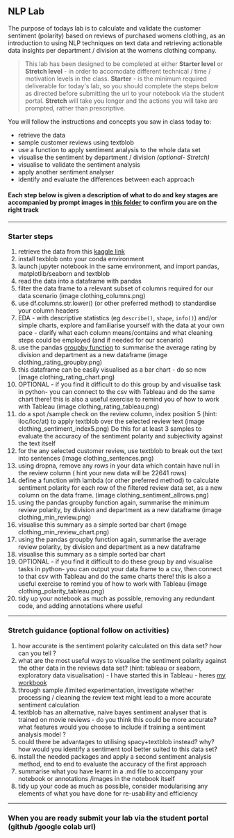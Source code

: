 
## NLP Lab 

The purpose of todays lab is to calculate and validate the customer sentiment (polarity) based on reviews of purchased womens clothing, as an introduction to using NLP techniques on text data and retrieving actionable data insights per department / division at the womens clothing company.  


> This lab has been designed to be completed at either **Starter level** or **Stretch level** - in order to accomodate different technical / time / motivation levels in the class. **Starter** - is the minimum required deliverable for today's lab, so you should complete the steps below as directed before submitting the url to your notebook via the student portal. **Stretch** will take you longer and the actions you will take are prompted, rather than prescriptive.  


You will follow the instructions and concepts you saw in class today to:
+ retrieve the data 
+ sample customer reviews using textblob
+ use a function to apply sentiment analysis to the whole data set
+ visualise the sentiment by department / division
*(optional- Stretch)*
+ visualise to validate the sentiment analysis
+ apply another sentiment analyser
+ identify and evaluate the differences between each approach

#### Each step below is given a description of what to do and key stages are accompanied by prompt images in [this folder](https://github.com/student-IH-labs-and-stuff/BER-DAFT-MAR21/tree/main/Labs/NLPscreenshots) to confirm you are on the right track 

------

### Starter steps 

1. retrieve the data from this [kaggle link](https://www.kaggle.com/nicapotato/womens-ecommerce-clothing-reviews)
2. install texblob onto your conda environment
3. launch jupyter notebook in the same environment, and import pandas, matplotlib/seaborn and textblob 
4. read the data into a dataframe with pandas
5. filter the data frame to a relevant subset of columns required for our data scenario (image clothing_columns.png)
6. use df.columns.str.lower() (or other preferred method) to standardise your column headers
7. EDA - with descriptive statistics (eg `describe()`, `shape`, `info()`) and/or simple charts, explore and familiarise yourself with the data at your own pace - clarify what each column means/contains and what cleaning steps could be employed (and if needed for our scenario)
8. use the pandas [groupby function](https://realpython.com/pandas-groupby) to summarise the average rating by division and department as a new dataframe (image clothing_rating_groupby.png)
9. this dataframe can be easily visualised as a bar chart - do so now (image clothing_rating_chart.png) 
10. OPTIONAL - if you find it difficult to do this group by and visualise task in python- you can connect to the csv with Tableau and do the same chart there! this is also a useful exercise to remind you of how to work with Tableau (image clothing_rating_tableau.png)
11. do a spot /sample check on the review column, index position 5 (hint: iloc/loc/at) to apply textblob over the selected review text (image clothing_sentiment_index5.png) Do this for at least 3 samples to evaluate the accuracy of the sentiment polarity and subjectivity against the text itself
12. for the any selected customer review, use textblob to break out the text into sentences (image clothing_sentences.png)
13. using dropna, remove any rows in your data which contain have null in the review column ( hint your new data will be 22641 rows)
14. define a function with lambda (or other preferred method) to calculate sentiment polarity for each row of the filtered review data set, as a new column on the data frame. (image clothing_sentiment_allrows.png)
15. using the pandas groupby function again, summarise the minimum review polarity, by division and department as a new dataframe (image clothing_min_review.png)
16. visualise this summary as a simple sorted bar chart (image clothing_min_review_chart.png)
17. using the pandas groupby function again, summarise the average review polarity, by division and department as a new dataframe
18. visualise this summary as a simple sorted bar chart 
19. OPTIONAL - if you find it difficult to do these group by and visualise tasks in python- you can output your data frame to a csv, then connect to that csv with Tableau and do the same charts there! this is also a useful exercise to remind you of how to work with Tableau (image clothing_polarity_tableau.png)
20. tidy up your notebook as much as possible, removing any redundant code, and adding annotations where useful 

---- 

### Stretch guidance (optional follow on activities)

1. how accurate is the sentiment polarity calculated on this data set? how can you tell ? 
2. what are the most useful ways to visualise the sentiment polarity against the other data in the reviews data set? (hint: tableau or seaborn, exploratory data visualisation) - I have started this in Tableau - heres [my workbook](https://public.tableau.com/profile/sianedavies#!/vizhome/Customer_reviews_viz/reviewcategorytotals)
3. through sample /limited experimentation, investigate whether processing / cleaning the review text might lead to a more accurate sentiment calculation
4. textblob has an alternative, naive bayes sentiment analyser that is trained on movie reviews - do you think this could be more accurate? what features would you choose to include if training a sentiment analysis model ? 
5. could there be advantages to utilising spacy+textblob instead? why? how would you identify a sentiment tool better suited to this data set?
6. install the needed packages and apply a second sentiment analysis method, end to end to evaluate the accuracy of the first approach
7. summarise what you have learnt in a .md file to accompany your notebook or annotations /images in the notebook itself 
8. tidy up your code as much as possible, consider modularising any elements of what you have done for re-usability and efficiency

--------

### When you are ready submit your lab via the student portal (github /google colab url)




